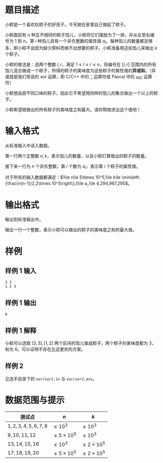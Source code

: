 
# 题目描述

小粽是一个喜欢吃粽子的好孩子。今天她在家里自己做起了粽子。

小粽面前有 $n$ 种互不相同的粽子馅儿，小粽将它们摆放为了一排，并从左至右编号为 $1$ 到 $n$。第 $i$ 种馅儿具有一个非负整数的属性值 $a_i$。每种馅儿的数量都足够多，即小粽不会因为缺少原料而做不出想要的粽子。小粽准备用这些馅儿来做出 $k$ 个粽子。

小粽的做法是：选两个整数 $l,r$，满足 $1\le l\le r\le n$，将编号在 $[l,r]$ 范围内的所有馅儿混合做成一个粽子，所得的粽子的美味度为这些粽子的属性值的**异或和**。（异或就是我们常说的 xor 运算，即 C/C++ 中的 <u><code>ˆ</code></u> 运算符或 Pascal 中的 <u><code>xor</code></u> 运算符）

小粽想品尝不同口味的粽子，因此它不希望用同样的馅儿的集合做出一个以上的粽子。

小粽希望她做出的所有粽子的美味度之和最大。请你帮她求出这个值吧！

# 输入格式

从标准输入中读入数据。

第一行两个正整数 $n,k$，表示馅儿的数量，以及小粽打算做出的粽子的数量。

接下来一行为 $n$ 个非负整数，第 $i$ 个数为 $a_i$，表示第 $i$ 个粽子的属性值。

对于所有的输入数据都满足：$1\le n\le 5\times 10^5,1\le k\le \min\left\{\frac{n(n-1)}2,2\times 10^5\right\},0\le a_i\le 4,294,967,295$。

# 输出格式

输出到标准输出中。

输出一行一个整数，表示小粽可以做出的粽子的美味度之和的最大值。

# 样例

## 样例 1 输入
```plain
3 2
1 2 3
```

## 样例 1 输出
```plain
6
```

## 样例 1 解释

小粽可以选取 $[3,3],[1,2]$ 两个区间的馅儿做成粽子，两个粽子的美味度都为 $3$，和为 $6$。可以证明不存在比这更优的方案。

## 样例 2

见选手目录下的 `xor/xor2.in` 与 `xor/xor2.ans`。

# 数据范围与提示

|测试点|$n$|$k$|
|-|-|-|
|$1,2,3,4,5,6,7,8$|$\le 10^3$|$\le 10^3$|
|$9,10,11,12$|$\le 5\times 10^5$|$\le 10^3$|
|$13,14,15,16$|$\le 10^3$|$\le 2\times 10^5$|
|$17,18,19,20$|$\le 5\times 10^5$|$\le 2\times 10^5$|

